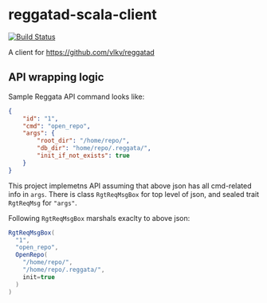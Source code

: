 # reggatad-scala-client

[![Build Status](https://travis-ci.org/av-elier/reggatad-scala-client.svg?branch=master)](https://travis-ci.org/av-elier/reggatad-scala-client)

A client for https://github.com/vlkv/reggatad

## API wrapping logic

Sample Reggata API command looks like: 
```json
{
    "id": "1",
    "cmd": "open_repo",
    "args": {
        "root_dir": "/home/repo/",
        "db_dir": "home/repo/.reggata/",
        "init_if_not_exists": true
    }
}
```
    
This project implemetns API assuming that above json has all cmd-related info in `args`.
There is class `RgtReqMsgBox` for top level of json, and sealed trait `RgtReqMsg` for `"args"`.

Following `RgtReqMsgBox` marshals exaclty to above json:
```scala
RgtReqMsgBox(
  "1",
  "open_repo",
  OpenRepo(
    "/home/repo/",
    "/home/repo/.reggata/",
    init=true
  )
)
```
